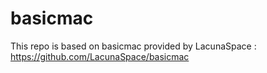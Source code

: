 # basicmac

This repo is based on basicmac provided by LacunaSpace : 
https://github.com/LacunaSpace/basicmac
